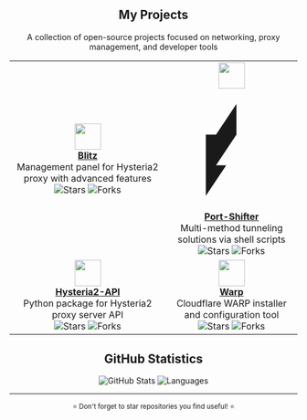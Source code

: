 <div align="center">
  
  ## My Projects
  
  A collection of open-source projects focused on networking, proxy management, and developer tools

</div>

<div align="center">

  <table>
    <tr>
      <td align="center">
        <a href="https://github.com/ReturnFI/Blitz">
          <img src="https://img.icons8.com/?id=5rjf4RBWzzU4&format=png" width="46" height="46"/>
          <br /><strong>Blitz</strong>
        </a>
        <br />
        Management panel for Hysteria2 proxy with advanced features
        <br />
        <img src="https://img.shields.io/github/stars/ReturnFI/Blitz?style=flat-square&labelColor=1f2937&color=3776AB" alt="Stars"/>
        <img src="https://img.shields.io/github/forks/ReturnFI/Blitz?style=flat-square&labelColor=1f2937&color=3776AB" alt="Forks"/>
      </td>
      <td align="center">
        <a href="https://github.com/ReturnFI/Port-Shifter">
          <img src="https://img.icons8.com/?id=XVpEAJGnE7YY&format=png" width="46" height="46"/>
          <svg xmlns="http://www.w3.org/2000/svg" viewBox="0 0 24 24"><path fill="currentColor" d="M11 15l-4 6V9h6l-4 6zm-4-6h6V3l-4 6z"/></svg>
          <br /><strong>Port-Shifter</strong>
        </a>
        <br />
        Multi-method tunneling solutions via shell scripts
        <br />
        <img src="https://img.shields.io/github/stars/ReturnFI/Port-Shifter?style=flat-square&labelColor=1f2937&color=4EAA25" alt="Stars"/>
        <img src="https://img.shields.io/github/forks/ReturnFI/Port-Shifter?style=flat-square&labelColor=1f2937&color=4EAA25" alt="Forks"/>
      </td>
    </tr>
    <tr>
      <td align="center">
        <a href="https://github.com/ReturnFI/Hysteria2-API">
          <img src="https://img.icons8.com/?id=Oz14KBnT7lnn&format=png" width="46" height="46"/>
          <br /><strong>Hysteria2-API</strong>
        </a>
        <br />
        Python package for Hysteria2 proxy server API
        <br />
        <img src="https://img.shields.io/github/stars/ReturnFI/Hysteria2-API?style=flat-square&labelColor=1f2937&color=3776AB" alt="Stars"/>
        <img src="https://img.shields.io/github/forks/ReturnFI/Hysteria2-API?style=flat-square&labelColor=1f2937&color=3776AB" alt="Forks"/>
      </td>
      <td align="center">
        <a href="https://github.com/ReturnFI/Warp">
          <img src="https://img.icons8.com/?id=13682&format=png" width="46" height="46"/>
          <br /><strong>Warp</strong>
        </a>
        <br />
        Cloudflare WARP installer and configuration tool
        <br />
        <img src="https://img.shields.io/github/stars/ReturnFI/Warp?style=flat-square&labelColor=1f2937&color=4EAA25" alt="Stars"/>
        <img src="https://img.shields.io/github/forks/ReturnFI/Warp?style=flat-square&labelColor=1f2937&color=4EAA25" alt="Forks"/>
      </td>
    </tr>
  </table>

</div>

<div align="center">
  
  ## GitHub Statistics

  <img src="https://github-readme-stats.vercel.app/api?username=ReturnFI&show_icons=true&hide_rank=true&hide_border=true&count_private=true&hide=prs&theme=dark&bg_color=1f2937&text_color=f3f4f6&icon_color=8b5cf6&title_color=8b5cf6" alt="GitHub Stats" />
  
  <img src="https://github-readme-stats.vercel.app/api/top-langs/?username=ReturnFI&layout=compact&hide_border=true&theme=dark&bg_color=1f2937&text_color=f3f4f6&icon_color=8b5cf6&title_color=8b5cf6" alt="Languages" />
  
</div>

---

<div align="center">
  <sub>⭐ Don't forget to star repositories you find useful! ⭐</sub>
</div>
